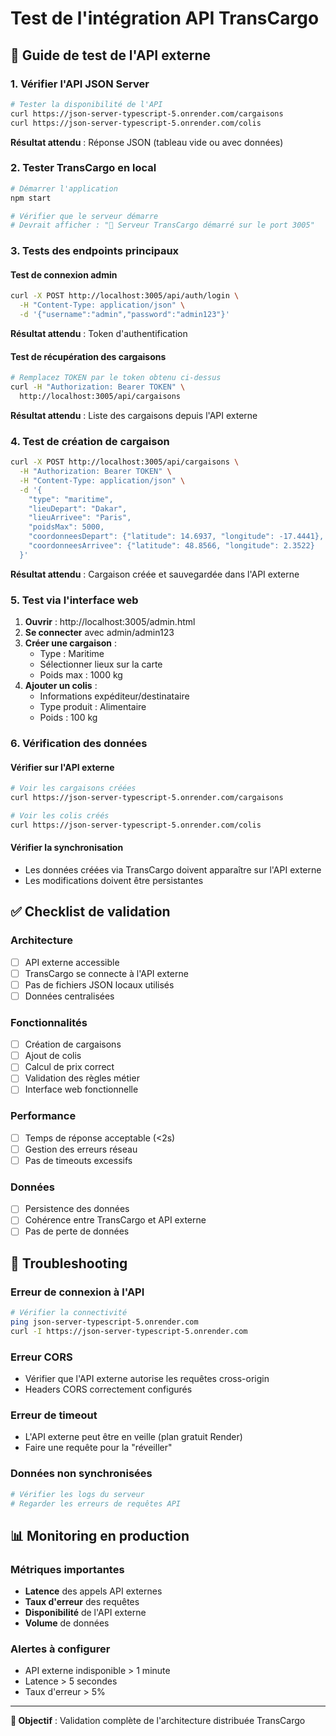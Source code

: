 # Test de l'intégration API TransCargo

## 🧪 Guide de test de l'API externe

### 1. Vérifier l'API JSON Server

```bash
# Tester la disponibilité de l'API
curl https://json-server-typescript-5.onrender.com/cargaisons
curl https://json-server-typescript-5.onrender.com/colis
```

**Résultat attendu** : Réponse JSON (tableau vide ou avec données)

### 2. Tester TransCargo en local

```bash
# Démarrer l'application
npm start

# Vérifier que le serveur démarre
# Devrait afficher : "🚀 Serveur TransCargo démarré sur le port 3005"
```

### 3. Tests des endpoints principaux

#### Test de connexion admin
```bash
curl -X POST http://localhost:3005/api/auth/login \
  -H "Content-Type: application/json" \
  -d '{"username":"admin","password":"admin123"}'
```

**Résultat attendu** : Token d'authentification

#### Test de récupération des cargaisons
```bash
# Remplacez TOKEN par le token obtenu ci-dessus
curl -H "Authorization: Bearer TOKEN" \
  http://localhost:3005/api/cargaisons
```

**Résultat attendu** : Liste des cargaisons depuis l'API externe

### 4. Test de création de cargaison

```bash
curl -X POST http://localhost:3005/api/cargaisons \
  -H "Authorization: Bearer TOKEN" \
  -H "Content-Type: application/json" \
  -d '{
    "type": "maritime",
    "lieuDepart": "Dakar",
    "lieuArrivee": "Paris",
    "poidsMax": 5000,
    "coordonneesDepart": {"latitude": 14.6937, "longitude": -17.4441},
    "coordonneesArrivee": {"latitude": 48.8566, "longitude": 2.3522}
  }'
```

**Résultat attendu** : Cargaison créée et sauvegardée dans l'API externe

### 5. Test via l'interface web

1. **Ouvrir** : http://localhost:3005/admin.html
2. **Se connecter** avec admin/admin123
3. **Créer une cargaison** :
   - Type : Maritime
   - Sélectionner lieux sur la carte
   - Poids max : 1000 kg
4. **Ajouter un colis** :
   - Informations expéditeur/destinataire
   - Type produit : Alimentaire
   - Poids : 100 kg

### 6. Vérification des données

#### Vérifier sur l'API externe
```bash
# Voir les cargaisons créées
curl https://json-server-typescript-5.onrender.com/cargaisons

# Voir les colis créés
curl https://json-server-typescript-5.onrender.com/colis
```

#### Vérifier la synchronisation
- Les données créées via TransCargo doivent apparaître sur l'API externe
- Les modifications doivent être persistantes

## ✅ Checklist de validation

### Architecture
- [ ] API externe accessible
- [ ] TransCargo se connecte à l'API externe
- [ ] Pas de fichiers JSON locaux utilisés
- [ ] Données centralisées

### Fonctionnalités
- [ ] Création de cargaisons
- [ ] Ajout de colis
- [ ] Calcul de prix correct
- [ ] Validation des règles métier
- [ ] Interface web fonctionnelle

### Performance
- [ ] Temps de réponse acceptable (<2s)
- [ ] Gestion des erreurs réseau
- [ ] Pas de timeouts excessifs

### Données
- [ ] Persistence des données
- [ ] Cohérence entre TransCargo et API externe
- [ ] Pas de perte de données

## 🐛 Troubleshooting

### Erreur de connexion à l'API
```bash
# Vérifier la connectivité
ping json-server-typescript-5.onrender.com
curl -I https://json-server-typescript-5.onrender.com
```

### Erreur CORS
- Vérifier que l'API externe autorise les requêtes cross-origin
- Headers CORS correctement configurés

### Erreur de timeout
- L'API externe peut être en veille (plan gratuit Render)
- Faire une requête pour la "réveiller"

### Données non synchronisées
```bash
# Vérifier les logs du serveur
# Regarder les erreurs de requêtes API
```

## 📊 Monitoring en production

### Métriques importantes
- **Latence** des appels API externes
- **Taux d'erreur** des requêtes
- **Disponibilité** de l'API externe
- **Volume** de données

### Alertes à configurer
- API externe indisponible > 1 minute
- Latence > 5 secondes
- Taux d'erreur > 5%

---

**🎯 Objectif** : Validation complète de l'architecture distribuée TransCargo
